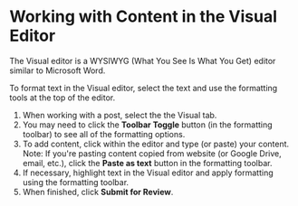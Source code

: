 # Working with Content in the Visual Editor

The Visual editor is a WYSIWYG \(What You See Is What You Get\) editor similar to Microsoft Word.

To format text in the Visual editor, select the text and use the formatting tools at the top of the editor.

1. When working with a post, select the the Visual tab.
2. You may need to click the **Toolbar Toggle** button \(in the formatting toolbar\) to see all of the formatting options.
3. To add content, click within the editor and type \(or paste\) your content. Note: If you're pasting content copied from website \(or Google Drive, email, etc.\), click the **Paste as text** button in the formatting toolbar.
4. If necessary, highlight text in the Visual editor and apply formatting using the formatting toolbar.
5. When finished, click **Submit for Review**.



